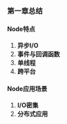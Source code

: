 ###  第一章总结

#### Node特点
1. **异步I/O**
2. **事件与回调函数** 
3. **单线程** 
4. **跨平台** 

#### Node应用场景
1. **I/O密集**
2. **分布式应用** 
